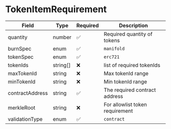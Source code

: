 # TokenItemRequirement

| Field           | Type      | Required | Description                     |
| --------------- | --------- | -------- | ------------------------------- |
| quantity        | number    | ✅        | Required quantity of tokens     |
| burnSpec        | enum      | ✅        | `manifold`                      |
| tokenSpec       | enum      | ✅        | `erc721`                        |
| tokenIds        | string\[] | ❌        | list of required tokenIds       |
| maxTokenId      | string    | ❌        | Max tokenId range               |
| minTokenId      | string    | ❌        | Min tokenId range               |
| contractAddress | string    | ✅        | The required contract address   |
| merkleRoot      | string    | ❌        | For allowlist token requirement |
| validationType  | enum      | ✅        | `contract`                      |

